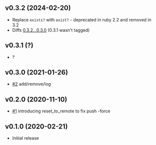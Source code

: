 ## v0.3.2 (2024-02-20)
* Replace `exists?` with `exist?` - deprecated in ruby 2.2 and removed in 3.2
* Diffs [0.3.2...0.3.0](https://github.com/perryqh/git-safe-ruby/compare/0.3.0...0.3.2) (0.3.1 wasn't tagged)

## v0.3.1 (?)
* ?

## v0.3.0 (2021-01-26)
* [#2](https://github.com/perryqh/git-safe-ruby/pull/2) add/remove/log

## v0.2.0 (2020-11-10)
* [#1](https://github.com/perryqh/git-safe-ruby/pull/1) introducing reset_to_remote to fix push -force

## v0.1.0 (2020-02-21)
* Initial release
